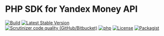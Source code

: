 PHP SDK for Yandex Money API
============================
[![Build](https://github.com/lavrenov/yandex-money-api/workflows/Build/badge.svg)](https://github.com/lavrenov/yandex-money-api/actions?query=workflow%3ABuild)
[![Latest Stable Version](https://img.shields.io/packagist/v/lavrenov/yandex-money-api?label=version)](https://github.com/lavrenov/yandex-money-api/releases)
[![Scrutinizer code quality (GitHub/Bitbucket)](https://img.shields.io/scrutinizer/quality/g/lavrenov/yandex-money-api/master)](https://scrutinizer-ci.com/g/lavrenov/yandex-money-api/)
[![php](https://img.shields.io/packagist/php-v/lavrenov/yandex-money-api)](https://www.php.net/downloads)
[![License](https://img.shields.io/packagist/l/lavrenov/yandex-money-api)](https://ru.wikipedia.org/wiki/%D0%9B%D0%B8%D1%86%D0%B5%D0%BD%D0%B7%D0%B8%D1%8F_MIT)
[![Packagist](https://img.shields.io/packagist/dt/lavrenov/yandex-money-api)](https://packagist.org/packages/lavrenov/yandex-money-api/stats)
